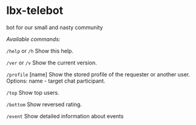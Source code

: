 # lbx-telebot
bot for our small and nasty community

*Available commands:*

`/help` or `/h`
Show this help.

`/ver` or `/v`
Show the current version.

`/profile` [name]
Show the stored profile of the requester or another user.
Options:
      name - target chat participant.

`/top`
Show top users.

`/bottom`
Show reversed rating.

`/event`
Show detailed information about events